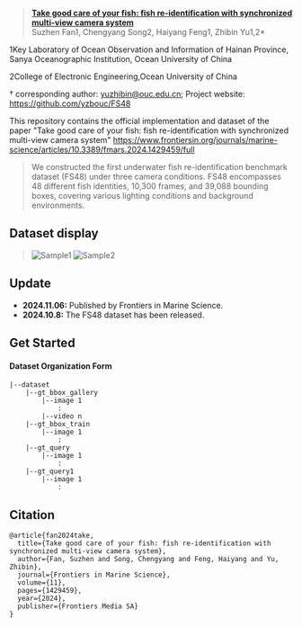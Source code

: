 
> [**Take good care of your fish: fish re-identification with synchronized multi-view camera system**]()  
> Suzhen Fan1, Chengyang Song2, Haiyang Feng1, Zhibin Yu1,2*

1Key Laboratory of Ocean Observation and Information of Hainan Province,
Sanya Oceanographic Institution, Ocean University of China

2College of Electronic Engineering,Ocean University of China


† corresponding author: yuzhibin@ouc.edu.cn; Project website: https://github.com/yzbouc/FS48

This repository contains the official implementation and dataset of the paper "Take good care of your fish: fish re-identification with synchronized multi-view camera system" 
https://www.frontiersin.org/journals/marine-science/articles/10.3389/fmars.2024.1429459/full


> We constructed the first underwater fish re-identification benchmark dataset (FS48) under three camera conditions. FS48 encompasses 48 different fish identities, 10,300 frames, and 39,088 bounding boxes, covering various lighting conditions and background environments.
## Dataset display
> ![Sample1](gt_query/01_C1_seq001_frame0000.jpg)
> ![Sample2](gt_query1/01_C1_seq001_frame0000.jpg)

> 
## Update
- **2024.11.06:** Published by Frontiers in Marine Science.
- **2024.10.8:** The FS48 dataset has been released.

## Get Started

#### Dataset Organization Form
```
|--dataset  
    |--gt_bbox_gallery  
        |--image 1
            :
        |--video n
    |--gt_bbox_train
        |--image 1
            :
    |--gt_query
        |--image 1
            :
    |--gt_query1
        |--image 1
            :
```


## Citation
```
@article{fan2024take,
  title={Take good care of your fish: fish re-identification with synchronized multi-view camera system},
  author={Fan, Suzhen and Song, Chengyang and Feng, Haiyang and Yu, Zhibin},
  journal={Frontiers in Marine Science},
  volume={11},
  pages={1429459},
  year={2024},
  publisher={Frontiers Media SA}
}
```
